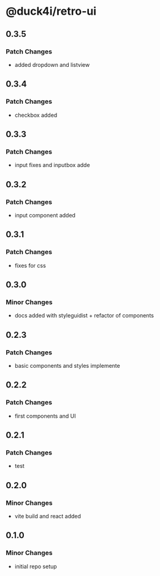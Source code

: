 # @duck4i/retro-ui

## 0.3.5

### Patch Changes

- added dropdown and listview

## 0.3.4

### Patch Changes

- checkbox added

## 0.3.3

### Patch Changes

- input fixes and inputbox adde

## 0.3.2

### Patch Changes

- input component added

## 0.3.1

### Patch Changes

- fixes for css

## 0.3.0

### Minor Changes

- docs added with styleguidist + refactor of components

## 0.2.3

### Patch Changes

- basic components and styles implemente

## 0.2.2

### Patch Changes

- first components and UI

## 0.2.1

### Patch Changes

- test

## 0.2.0

### Minor Changes

- vite build and react added

## 0.1.0

### Minor Changes

- initial repo setup
